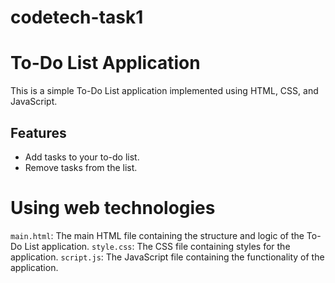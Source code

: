 # codetech-task1

# To-Do List Application

This is a simple To-Do List application implemented using HTML, CSS, and JavaScript.

## Features

- Add tasks to your to-do list.
- Remove tasks from the list.
  
 # Using web technologies
  
 `main.html`: The main HTML file containing the structure and logic of the To-Do List application.
 `style.css`: The CSS file containing styles for the application.
 `script.js`: The JavaScript file containing the functionality of the application.
